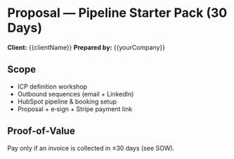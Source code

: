 # Proposal — Pipeline Starter Pack (30 Days)
**Client:** {{clientName}}
**Prepared by:** {{yourCompany}}

## Scope
- ICP definition workshop
- Outbound sequences (email + LinkedIn)
- HubSpot pipeline & booking setup
- Proposal + e‑sign + Stripe payment link

## Proof‑of‑Value
Pay only if an invoice is collected in ≤30 days (see SOW).
